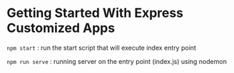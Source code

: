 # Getting Started With Express Customized Apps

`npm start` : run the start script that will execute index entry point

`npm run serve` : running server on the entry point (index.js) using nodemon